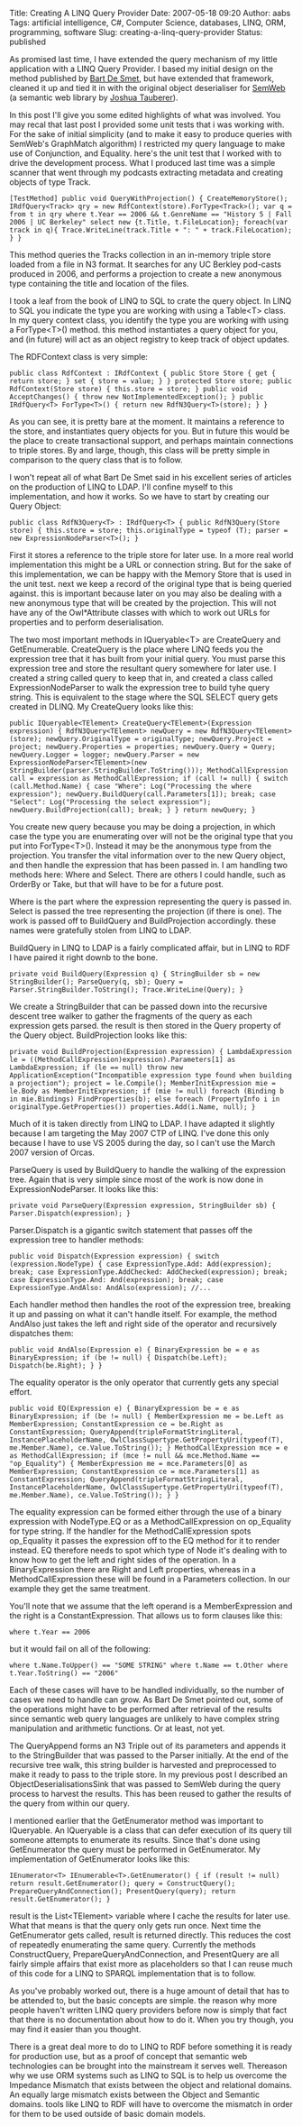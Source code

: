 Title: Creating A LINQ Query Provider
Date: 2007-05-18 09:20
Author: aabs
Tags: artificial intelligence, C#, Computer Science, databases, LINQ, ORM, programming, software
Slug: creating-a-linq-query-provider
Status: published

As promised last time, I have extended the query mechanism of my little application with a LINQ Query Provider. I based my initial design on the method published by [Bart De Smet](http://community.bartdesmet.net/blogs/bart/archive/2007/04/05/the-iqueryable-tales-linq-to-ldap-part-0.aspx), but have extended that framework, cleaned it up and tied it in with the original object deserialiser for [SemWeb](http://razor.occams.info/code/semweb/) (a semantic web library by [Joshua Tauberer](http://razor.occams.info/blog)).

In this post I'll give you some edited highlights of what was involved. You may recal that last post I provided some unit tests that i was working with. For the sake of initial simplicity (and to make it easy to produce queries with SemWeb's GraphMatch algorithm) I restricted my query language to make use of Conjunction, and Equality. here's the unit test that I worked with to drive the development process. What I produced last time was a simple scanner that went through my podcasts extracting metadata and creating objects of type Track.

`[TestMethod] public void QueryWithProjection() { CreateMemoryStore(); IRdfQuery<Track> qry = new RdfContext(store).ForType<Track>(); var q = from t in qry where t.Year == 2006 && t.GenreName == "History 5 | Fall 2006 | UC Berkeley" select new {t.Title, t.FileLocation}; foreach(var track in q){ Trace.WriteLine(track.Title + ": " + track.FileLocation); } }`

This method queries the Tracks collection in an in-memory triple store loaded from a file in N3 format. It searches for any UC Berkley pod-casts produced in 2006, and performs a projection to create a new anonymous type containing the title and location of the files.

I took a leaf from the book of LINQ to SQL to crate the query object. In LINQ to SQL you indicate the type you are working with using a Table\<T\> class. In my query context class, you identify the type you are working with using a ForType\<T\>() method. this method instantiates a query object for you, and (in future) will act as an object registry to keep track of object updates.

The RDFContext class is very simple:

`public class RdfContext : IRdfContext { public Store Store { get { return store; } set { store = value; } } protected Store store; public RdfContext(Store store) { this.store = store; } public void AcceptChanges() { throw new NotImplementedException(); } public IRdfQuery<T> ForType<T>() { return new RdfN3Query<T>(store); } }`

As you can see, it is pretty bare at the moment. It maintains a reference to the store, and instantiates query objects for you. But in future this would be the place to create transactional support, and perhaps maintain connections to triple stores. By and large, though, this class will be pretty simple in comparison to the query class that is to follow.

I won't repeat all of what Bart De Smet said in his excellent series of articles on the production of LINQ to LDAP. I'll confine myself to this implementation, and how it works. So we have to start by creating our Query Object:

`public class RdfN3Query<T> : IRdfQuery<T> { public RdfN3Query(Store store) { this.store = store; this.originalType = typeof (T); parser = new ExpressionNodeParser<T>(); }`

First it stores a reference to the triple store for later use. In a more real world implementation this might be a URL or connection string. But for the sake of this implementation, we can be happy with the Memory Store that is used in the unit test. next we keep a record of the original type that is being queried against. this is important because later on you may also be dealing with a new anonymous type that will be created by the projection. This will not have any of the Owl\*Attribute classes with which to work out URLs for properties and to perform deserialisation.

The two most important methods in IQueryable\<T\> are CreateQuery and GetEnumerable. CreateQuery is the place where LINQ feeds you the expression tree that it has built from your initial query. You must parse this expression tree and store the resultant query somewhere for later use. I created a string called query to keep that in, and created a class called ExpressionNodeParser to walk the expression tree to build tyhe query string. This is equivalent to the stage where the SQL SELECT query gets created in DLINQ. My CreateQuery looks like this:

`public IQueryable<TElement> CreateQuery<TElement>(Expression expression) { RdfN3Query<TElement> newQuery = new RdfN3Query<TElement>(store); newQuery.OriginalType = originalType; newQuery.Project = project; newQuery.Properties = properties; newQuery.Query = Query; newQuery.Logger = logger; newQuery.Parser = new ExpressionNodeParser<TElement>(new StringBuilder(parser.StringBuilder.ToString())); MethodCallExpression call = expression as MethodCallExpression; if (call != null) { switch (call.Method.Name) { case "Where": Log("Processing the where expression"); newQuery.BuildQuery(call.Parameters[1]); break; case "Select": Log("Processing the select expression"); newQuery.BuildProjection(call); break; } } return newQuery; }`

You create new query because you may be doing a projection, in which case the type you are enumerating over will not be the original type that you put into ForType\<T\>(). Instead it may be the anonymous type from the projection. You transfer the vital information over to the new Query object, and then handle the expression that has been passed in. I am handling two methods here: Where and Select. There are others I could handle, such as OrderBy or Take, but that will have to be for a future post.

Where is the part where the expression representing the query is passed in. Select is passed the tree representing the projection (if there is one). The work is passed off to BuildQuery and BuildProjection accordingly. these names were gratefully stolen from LINQ to LDAP.

BuildQuery in LINQ to LDAP is a fairly complicated affair, but in LINQ to RDF I have paired it right downb to the bone.

`private void BuildQuery(Expression q) { StringBuilder sb = new StringBuilder(); ParseQuery(q, sb); Query = Parser.StringBuilder.ToString(); Trace.WriteLine(Query); }`

We create a StringBuilder that can be passed down into the recursive descent tree walker to gather the fragments of the query as each expression gets parsed. the result is then stored in the Query property of the Query object. BuildProjection looks like this:

`private void BuildProjection(Expression expression) { LambdaExpression le = ((MethodCallExpression)expression).Parameters[1] as LambdaExpression; if (le == null) throw new ApplicationException("Incompatible expression type found when building a projection"); project = le.Compile(); MemberInitExpression mie = le.Body as MemberInitExpression; if (mie != null) foreach (Binding b in mie.Bindings) FindProperties(b); else foreach (PropertyInfo i in originalType.GetProperties()) properties.Add(i.Name, null); }`

Much of it is taken directly from LINQ to LDAP. I have adapted it slightly because I am targeting the May 2007 CTP of LINQ. I've done this only because I have to use VS 2005 during the day, so I can't use the March 2007 version of Orcas.

ParseQuery is used by BuildQuery to handle the walking of the expression tree. Again that is very simple since most of the work is now done in ExpressionNodeParser. It looks like this:

`private void ParseQuery(Expression expression, StringBuilder sb) { Parser.Dispatch(expression); }`

Parser.Dispatch is a gigantic switch statement that passes off the expression tree to handler methods:

`public void Dispatch(Expression expression) { switch (expression.NodeType) { case ExpressionType.Add: Add(expression); break; case ExpressionType.AddChecked: AddChecked(expression); break; case ExpressionType.And: And(expression); break; case ExpressionType.AndAlso: AndAlso(expression); //...`

Each handler method then handles the root of the expression tree, breaking it up and passing on what it can't handle itself. For example, the method AndAlso just takes the left and right side of the operator and recursively dispatches them:

`public void AndAlso(Expression e) { BinaryExpression be = e as BinaryExpression; if (be != null) { Dispatch(be.Left); Dispatch(be.Right); } }`

The equality operator is the only operator that currently gets any special effort.

`public void EQ(Expression e) { BinaryExpression be = e as BinaryExpression; if (be != null) { MemberExpression me = be.Left as MemberExpression; ConstantExpression ce = be.Right as ConstantExpression; QueryAppend(tripleFormatStringLiteral, InstancePlaceholderName, OwlClassSupertype.GetPropertyUri(typeof(T), me.Member.Name), ce.Value.ToString()); } MethodCallExpression mce = e as MethodCallExpression; if (mce != null && mce.Method.Name == "op_Equality") { MemberExpression me = mce.Parameters[0] as MemberExpression; ConstantExpression ce = mce.Parameters[1] as ConstantExpression; QueryAppend(tripleFormatStringLiteral, InstancePlaceholderName, OwlClassSupertype.GetPropertyUri(typeof(T), me.Member.Name), ce.Value.ToString()); } }`

The equality expression can be formed either through the use of a binary expression with NodeType.EQ or as a MethodCallExpression on op\_Equality for type string. If the handler for the MethodCallExpression spots op\_Equality it passes the expression off to the EQ method for it to render instead. EQ therefore needs to spot which type of Node it's dealing with to know how to get the left and right sides of the operation. In a BinaryExpression there are Right and Left properties, whereas in a MethodCallExpression these will be found in a Parameters collection. In our example they get the same treatment.

You'll note that we assume that the left operand is a MemberExpression and the right is a ConstantExpression. That allows us to form clauses like this:

`where t.Year == 2006`

but it would fail on all of the following:

`where t.Name.ToUpper() == "SOME STRING" where t.Name == t.Other where t.Year.ToString() == "2006"`

Each of these cases will have to be handled individually, so the number of cases we need to handle can grow. As Bart De Smet pointed out, some of the operations might have to be performed after retrieval of the results since semantic web query languages are unlikely to have complex string manipulation and arithmetic functions. Or at least, not yet.

The QueryAppend forms an N3 Triple out of its parameters and appends it to the StringBuilder that was passed to the Parser initially. At the end of the recursive tree walk, this string builder is harvested and preprocessed to make it ready to pass to the triple store. In my previous post I described an ObjectDeserialisationsSink that was passed to SemWeb during the query process to harvest the results. This has been reused to gather the results of the query from within our query.

I mentioned earlier that the GetEnumerator method was important to IQueryable. An IQueryable is a class that can defer execution of its query till someone attempts to enumerate its results. Since that's done using GetEnumerator the query must be performed in GetEnumerator. My implementation of GetEnumerator looks like this:

`IEnumerator<T> IEnumerable<T>.GetEnumerator() { if (result != null) return result.GetEnumerator(); query = ConstructQuery(); PrepareQueryAndConnection(); PresentQuery(query); return result.GetEnumerator(); }`

result is the List\<TElement\> variable where I cache the results for later use. What that means is that the query only gets run once. Next time the GetEnumerator gets called, result is returned directly. This reduces the cost of repeatedly enumerating the same query. Currently the methods ConstructQuery, PrepareQueryAndConnection, and PresentQuery are all fairly simple affairs that exist more as placeholders so that I can reuse much of this code for a LINQ to SPARQL implementation that is to follow.

As you've probably worked out, there is a huge amount of detail that has to be attended to, but the basic concepts are simple. the reason why more people haven't written LINQ query providers before now is simply that fact that there is no documentation about how to do it. When you try though, you may find it easier than you thought.

There is a great deal more to do to LINQ to RDF before something it is ready for production use, but as a proof of concept that semantic web technologies can be brought into the mainstream it serves well. Thereason why we use ORM systems such as LINQ to SQL is to help us overcome the Impedance Mismatch that exists between the object and relational domains. An equally large mismatch exists between the Object and Semantic domains. tools like LINQ to RDF will have to overcome the mismatch in order for them to be used outside of basic domain models.
